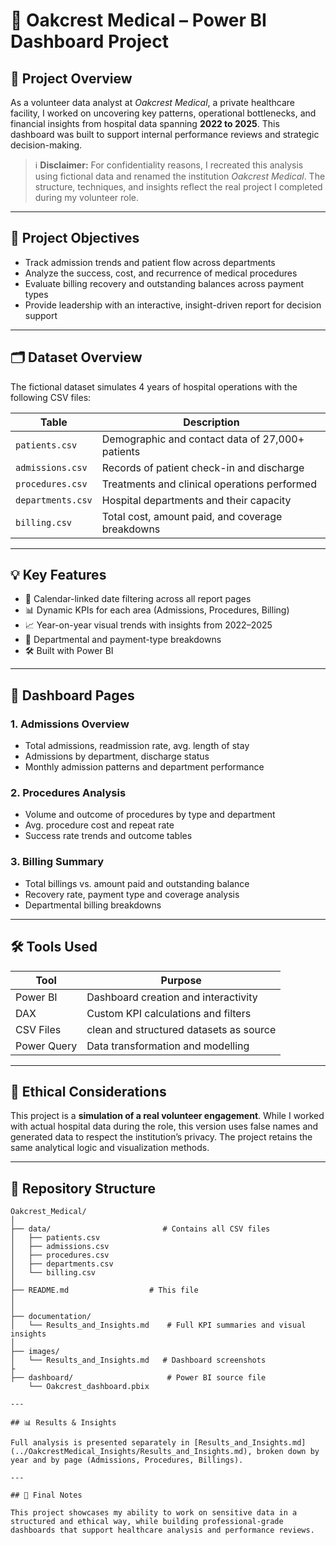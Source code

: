 # 🏥 Oakcrest Medical – Power BI Dashboard Project

## 📌 Project Overview

As a volunteer data analyst at *Oakcrest Medical*, a private healthcare facility, I worked on uncovering key patterns, operational bottlenecks, and financial insights from hospital data spanning **2022 to 2025**. This dashboard was built to support internal performance reviews and strategic decision-making.

> ℹ️ **Disclaimer:** For confidentiality reasons, I recreated this analysis using fictional data and renamed the institution *Oakcrest Medical*. The structure, techniques, and insights reflect the real project I completed during my volunteer role.

---

## 🎯 Project Objectives

- Track admission trends and patient flow across departments  
- Analyze the success, cost, and recurrence of medical procedures  
- Evaluate billing recovery and outstanding balances across payment types  
- Provide leadership with an interactive, insight-driven report for decision support  

---

## 🗂️ Dataset Overview

The fictional dataset simulates 4 years of hospital operations with the following CSV files:

| Table         | Description |
|---------------|-------------|
| `patients.csv`     | Demographic and contact data of 27,000+ patients |
| `admissions.csv`   | Records of patient check-in and discharge |
| `procedures.csv`   | Treatments and clinical operations performed |
| `departments.csv`  | Hospital departments and their capacity |
| `billing.csv`      | Total cost, amount paid, and coverage breakdowns |

---

## 💡 Key Features

- 🔄 Calendar-linked date filtering across all report pages  
- 📊 Dynamic KPIs for each area (Admissions, Procedures, Billing)  
- 📈 Year-on-year visual trends with insights from 2022–2025  
- 📌 Departmental and payment-type breakdowns  
- 🛠️ Built with Power BI  

---

## 📌 Dashboard Pages

### 1. Admissions Overview
- Total admissions, readmission rate, avg. length of stay  
- Admissions by department, discharge status  
- Monthly admission patterns and department performance

### 2. Procedures Analysis
- Volume and outcome of procedures by type and department  
- Avg. procedure cost and repeat rate  
- Success rate trends and outcome tables

### 3. Billing Summary
- Total billings vs. amount paid and outstanding balance  
- Recovery rate, payment type and coverage analysis  
- Departmental billing breakdowns

---

## 🛠️ Tools Used

| Tool       | Purpose                       |
|------------|-------------------------------|
| Power BI   | Dashboard creation and interactivity |
| DAX        | Custom KPI calculations and filters |
| CSV Files  | clean and structured datasets as source|
| Power Query| Data transformation and modelling |                                        |
---

## 🔐 Ethical Considerations

This project is a **simulation of a real volunteer engagement**. While I worked with actual hospital data during the role, this version uses false names and generated data to respect the institution’s privacy. The project retains the same analytical logic and visualization methods.

---

## 📁 Repository Structure

```
Oakcrest_Medical/
│
├── data/                         # Contains all CSV files
│   ├── patients.csv
│   ├── admissions.csv
│   ├── procedures.csv
│   ├── departments.csv
│   └── billing.csv
│
├── README.md                  # This file
│                  
│
├── documentation/
│   └── Results_and_Insights.md    # Full KPI summaries and visual insights
│
├── images/                     
│   └── Results_and_Insights.md   # Dashboard screenshots 
├
├── dashboard/                     # Power BI source file
    └── Oakcrest_dashboard.pbix

---

## 📊 Results & Insights

Full analysis is presented separately in [Results_and_Insights.md](../OakcrestMedical_Insights/Results_and_Insights.md), broken down by year and by page (Admissions, Procedures, Billings).

---

## 📌 Final Notes

This project showcases my ability to work on sensitive data in a structured and ethical way, while building professional-grade dashboards that support healthcare analysis and performance reviews.
